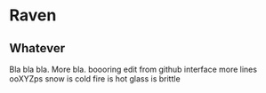 # Raven
## Whatever

Bla bla bla.
More bla.
boooring
edit from github interface
more lines
ooXYZps
snow is cold
fire is hot
glass is brittle
